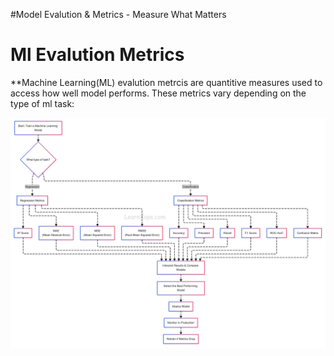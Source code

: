 #Model Evalution & Metrics - Measure What Matters

# Ml Evalution Metrics 

**Machine Learning(ML) evalution metrcis are quantitive measures used to access how well model performs. These metrics vary depending on the type of ml task:

![alt text](image.png)